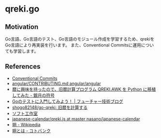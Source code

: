 # qreki.go

## Motivation

Go言語、Go言語のテスト、Go言語のモジュール作成を学習するため、qrekiをGo言語により再実装を行います。
また、Conventional Commitsに運用についても学習します。

## References

- [Conventional Commits](https://www.conventionalcommits.org/ja/v1.0.0/)
- [angular/CONTRIBUTING.md angular/angular](https://github.com/angular/angular/blob/22b96b9/CONTRIBUTING.md#commit)
- [暦に興味を持ったので、旧暦計算プログラム QREKI.AWK を Python に移植してみた - 銀月の符号](https://fgshun.hatenablog.com/entry/20091127/1259302979)
- [Goのテストに入門してみよう！ | フューチャー技術ブログ](https://future-architect.github.io/articles/20200601/)
- [shogo82148/go-qreki: 旧暦を計算する](https://github.com/shogo82148/go-qreki)
- [ソフト工作室](http://kikuchisan.net/wsp/java/java59.html)
- [japanese-calendar/qreki.js at master nasano/japanese-calendar](https://github.com/nasano/japanese-calendar/blob/master/scripts/qreki.js)
- [朔 - Wikipedia](https://ja.wikipedia.org/wiki/%E6%9C%94)
- [朔とは - コトバンク](https://kotobank.jp/word/%E6%9C%94-68673)
